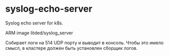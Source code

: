 # syslog-echo-server
Syslog echo server for k8s. 

ARM image litded/syslog_server

Собирает логи на 514 UDP порту и выводит в консоль. Чтобы это имело смысл, в кластере должен быть установлен сборщик логов.